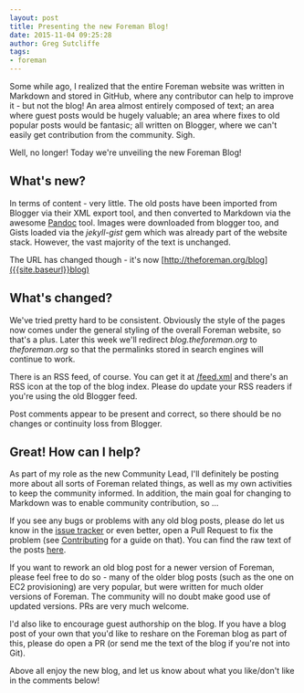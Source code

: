 ```yaml
---
layout: post
title: Presenting the new Foreman Blog!
date: 2015-11-04 09:25:28
author: Greg Sutcliffe
tags:
- foreman
---
```


Some while ago, I realized that the entire Foreman website was written in
Markdown and stored in GitHub, where any contributor can help to improve it -
but not the blog! An area almost entirely composed of text; an area where guest
posts would be hugely valuable; an area where fixes to old popular posts would
be fantasic; all written on Blogger, where we can't easily get contribution
from the community. Sigh.

Well, no longer! Today we're unveiling the new Foreman Blog!

<!--more-->

## What's new?

In terms of content - very little. The old posts have been imported from
Blogger via their XML export tool, and then converted to Markdown via the
awesome [Pandoc](pandoc.org) tool. Images were downloaded from blogger too, and
Gists loaded via the *jekyll-gist* gem which was already part of the website
stack. However, the vast majority of the text is unchanged.

The URL has changed though - it's now
[http://theforeman.org/blog]({{site.baseurl}}blog)

## What's changed?

We've tried pretty hard to be consistent. Obviously the style of the pages now
comes under the general styling of the overall Foreman website, so that's a
plus. Later this week we'll redirect *blog.theforeman.org* to *theforeman.org*
so that the permalinks stored in search engines will continue to work.

There is an RSS feed, of course. You can get it at
[/feed.xml]({{site.baseurl}}feed.xml) and there's an RSS icon at the top
of the blog index. Please do update your RSS readers if you're using the old Blogger
feed.

Post comments appear to be present and correct, so there should be no
changes or continuity loss from Blogger.

## Great! How can I help?

As part of my role as the new Community Lead, I'll definitely be posting more
about all sorts of Foreman related things, as well as my own activities to keep
the community informed. In addition, the main goal for changing to Markdown was
to enable community contribution, so ...

If you see any bugs or problems with any old blog posts, please do let us know
in the [issue tracker](https://github.com/theforeman/theforeman.org/issues) or
even better, open a Pull Request to fix the problem (see
[Contributing]({{site.baseurl}}contribute.html#Documentationandwebsite)
for a guide on that). You can find the raw text of the posts
[here](https://github.com/theforeman/theforeman.org/tree/gh-pages/_posts).

If you want to rework an old blog post for a newer version of Foreman, please
feel free to do so - many of the older blog posts (such as the one on EC2
provisioning) are very popular, but were written for much older versions of
Foreman. The community will no doubt make good use of updated versions. PRs are
very much welcome.

I'd also like to encourage guest authorship on the blog. If you have a blog
post of your own that you'd like to reshare on the Foreman blog as part of
this, please do open a PR (or send me the text of the blog if you're not into
Git).

Above all enjoy the new blog, and let us know about what you like/don't like in the comments below!
